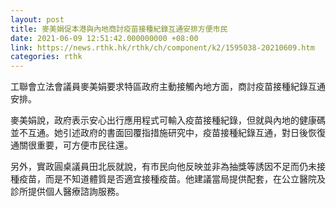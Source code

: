 ```yaml
---
layout: post
title: 麥美娟促本港與內地商討疫苗接種紀錄互通安排方便市民
date: 2021-06-09 12:51:42.000000000 +08:00
link: https://news.rthk.hk/rthk/ch/component/k2/1595038-20210609.htm
categories: rthk
---
```


工聯會立法會議員麥美娟要求特區政府主動接觸內地方面，商討疫苗接種紀錄互通安排。

麥美娟說，政府表示安心出行應用程式可輸入疫苗接種紀錄，但就與內地的健康碼並不互通。她引述政府的書面回覆指措施研究中，疫苗接種紀錄互通，對日後恢復通關很重要，可方便市民往還。

另外，實政圓桌議員田北辰就說，有市民向他反映並非為抽獎等誘因不足而仍未接種疫苗，而是不知道體質是否適宜接種疫苗。他建議當局提供配套，在公立醫院及診所提供個人醫療諮詢服務。
